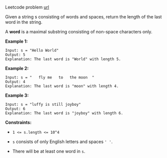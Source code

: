 Leetcode problem [url](https://leetcode.com/problems/length-of-last-word/)

Given a string s consisting of words and spaces, return the length of the last word in the string.

A **word** is a maximal substring consisting of non-space characters only.

**Example 1:**
```
Input: s = "Hello World"
Output: 5
Explanation: The last word is "World" with length 5.
```

**Example 2:**
```
Input: s = "   fly me   to   the moon  "
Output: 4
Explanation: The last word is "moon" with length 4.
```

**Example 3:**
```
Input: s = "luffy is still joyboy"
Output: 6
Explanation: The last word is "joyboy" with length 6.
```

**Constraints:**
- `1 <= s.length <= 10^4`

- `s`  consists of only English letters and spaces `' '`.

- There will be at least one word in `s`.
